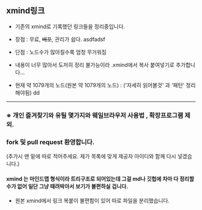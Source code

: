 ## xmind링크 
- 기존의 xmind로 기록했던 링크들을 정리중입니다. 
- 장점 : 무료, ~~배포~~, 관리가 쉽다. asdfadsf
- 단점 : 노드수가 많아질수록 엄청 무거워짐

- 내용이 너무 많아서 도저히 정리 불가능이라 .xmind에서 복사 붙여넣기로 추가합니다... 
- 현재 약 1079개의 노드(원본 약 1079개의 노드) : ('자세히 읽어볼것' 과 '패턴' 정리해야됨)
dd
- - -
### ※ 개인 즐겨찾기와 유틸 몇가지와 웨일브라우저 사용법 , 확장프로그램 제외. 
### fork 및 pull request 환영합니다. 
(추가시 맨 밑에 따로 적어주세요. 제가 목록에 맞게 제공자 아이디와 함께 다시 넣겠습니다.)
#### xmind 는 마인드맵 형식이라 트리구조로 되어있는데 그걸 md나 깃헙에 차마 다 정리할 수가 없어 일단 그냥 때려박아서 보기가 불편하실 겁니다.

- 원본 xmind에서 링크 복붙이 불편함이 있어 따로 파일을 분리했습니다. 
